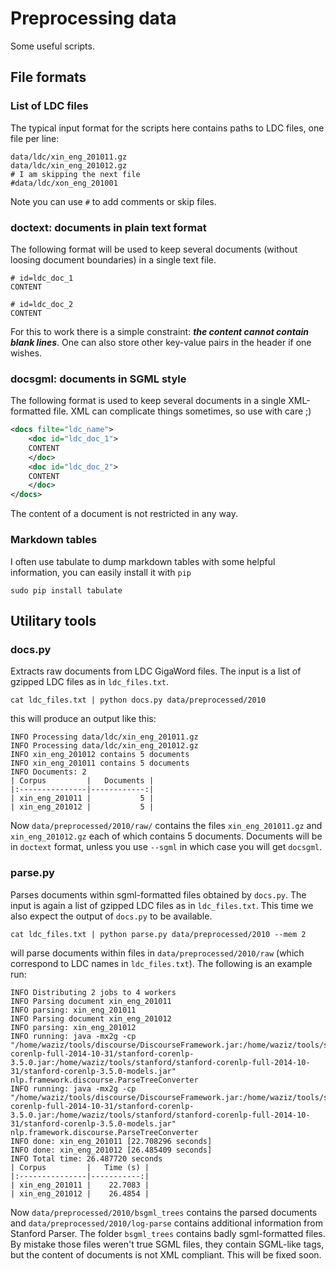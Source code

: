 # Preprocessing data

Some useful scripts.

## File formats

### List of LDC files

The typical input format for the scripts here contains paths to LDC files, one file per line:

``` text
data/ldc/xin_eng_201011.gz
data/ldc/xin_eng_201012.gz
# I am skipping the next file
#data/ldc/xon_eng_201001
```

Note you can use `#` to add comments or skip files.

### doctext: documents in plain text format

The following format will be used to keep several documents (without loosing document boundaries) in a single text file.

``` text
# id=ldc_doc_1
CONTENT

# id=ldc_doc_2
CONTENT
```

For this to work there is a simple constraint: ***the content cannot contain blank lines***.
One can also store other key-value pairs in the header if one wishes.

### docsgml: documents in SGML style

The following format is used to keep several documents in a single XML-formatted file. XML can complicate things sometimes, so use with care ;)

``` xml
<docs filte="ldc_name">
    <doc id="ldc_doc_1">
    CONTENT
    </doc>
    <doc id="ldc_doc_2">
    CONTENT
    </doc>
</docs>
```

The content of a document is not restricted in any way.

### Markdown tables

I often use tabulate to dump markdown tables with some helpful information, you can easily install it with `pip`

    sudo pip install tabulate


## Utilitary tools

### docs.py

Extracts raw documents from LDC GigaWord files.
The input is a list of gzipped LDC files as in `ldc_files.txt`.


    cat ldc_files.txt | python docs.py data/preprocessed/2010 


this will produce an output like this:

    INFO Processing data/ldc/xin_eng_201011.gz
    INFO Processing data/ldc/xin_eng_201012.gz
    INFO xin_eng_201012 contains 5 documents
    INFO xin_eng_201011 contains 5 documents
    INFO Documents: 2
    | Corpus         |   Documents |
    |:---------------|------------:|
    | xin_eng_201011 |           5 |
    | xin_eng_201012 |           5 |


Now `data/preprocessed/2010/raw/` contains the files `xin_eng_201011.gz` and `xin_eng_201012.gz` each of which contains 5 documents.
Documents will be in `doctext` format, unless you use `--sgml` in which case you will get `docsgml`.


### parse.py

Parses documents within sgml-formatted files obtained by `docs.py`.
The input is again a list of gzipped LDC files as in `ldc_files.txt`.
This time we also expect the output of `docs.py` to be available.


    cat ldc_files.txt | python parse.py data/preprocessed/2010 --mem 2


will parse documents within files in `data/preprocessed/2010/raw` (which correspond to LDC names in `ldc_files.txt`).
The following is an example run:

    INFO Distributing 2 jobs to 4 workers
    INFO Parsing document xin_eng_201011
    INFO parsing: xin_eng_201011
    INFO Parsing document xin_eng_201012
    INFO parsing: xin_eng_201012
    INFO running: java -mx2g -cp "/home/waziz/tools/discourse/DiscourseFramework.jar:/home/waziz/tools/stanford/stanford-corenlp-full-2014-10-31/stanford-corenlp-3.5.0.jar:/home/waziz/tools/stanford/stanford-corenlp-full-2014-10-31/stanford-corenlp-3.5.0-models.jar" nlp.framework.discourse.ParseTreeConverter
    INFO running: java -mx2g -cp "/home/waziz/tools/discourse/DiscourseFramework.jar:/home/waziz/tools/stanford/stanford-corenlp-full-2014-10-31/stanford-corenlp-3.5.0.jar:/home/waziz/tools/stanford/stanford-corenlp-full-2014-10-31/stanford-corenlp-3.5.0-models.jar" nlp.framework.discourse.ParseTreeConverter
    INFO done: xin_eng_201011 [22.708296 seconds]
    INFO done: xin_eng_201012 [26.485409 seconds]
    INFO Total time: 26.487720 seconds
    | Corpus         |   Time (s) |
    |:---------------|-----------:|
    | xin_eng_201011 |    22.7083 |
    | xin_eng_201012 |    26.4854 |


Now `data/preprocessed/2010/bsgml_trees` contains the parsed documents and `data/preprocessed/2010/log-parse` contains additional information from Stanford Parser.
The folder `bsgml_trees` contains badly sgml-formatted files. By mistake those files weren't true SGML files, they contain SGML-like tags, but the content of documents is not XML compliant. This will be fixed soon.




